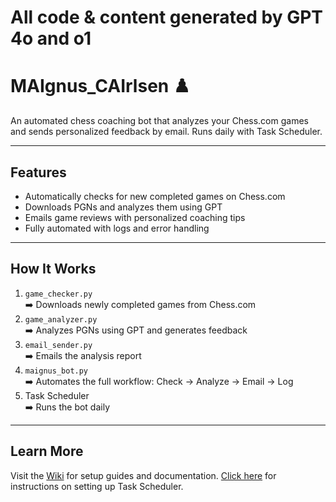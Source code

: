 # All code & content generated by GPT 4o and o1

# MAIgnus_CAIrlsen ♟️

An automated chess coaching bot that analyzes your Chess.com games and sends personalized feedback by email. Runs daily with Task Scheduler.

---

## Features
- Automatically checks for new completed games on Chess.com
- Downloads PGNs and analyzes them using GPT
- Emails game reviews with personalized coaching tips
- Fully automated with logs and error handling

---

## How It Works
1. `game_checker.py`  
   ➡️ Downloads newly completed games from Chess.com  
2. `game_analyzer.py`  
   ➡️ Analyzes PGNs using GPT and generates feedback  
3. `email_sender.py`  
   ➡️ Emails the analysis report  
4. `maignus_bot.py`  
   ➡️ Automates the full workflow: Check → Analyze → Email → Log  
5. Task Scheduler  
   ➡️ Runs the bot daily

---

## Learn More
Visit the [Wiki](https://github.com/seanr87/MAIgnus_CAIrlsen/wiki) for setup guides and documentation.
[Click here](https://github.com/seanr87/MAIgnus_CAIrlsen/wiki/%F0%9F%95%92-Task-Scheduler-Setup) for instructions on setting up Task Scheduler.
